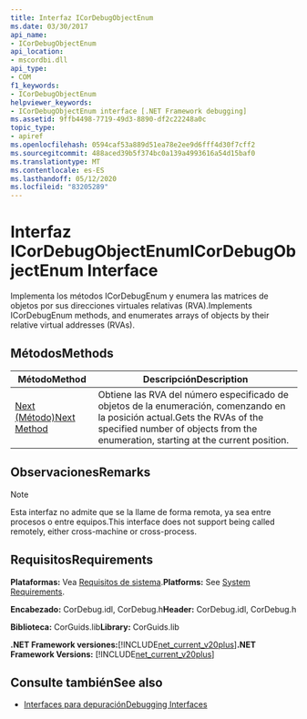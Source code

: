 ```yaml
---
title: Interfaz ICorDebugObjectEnum
ms.date: 03/30/2017
api_name:
- ICorDebugObjectEnum
api_location:
- mscordbi.dll
api_type:
- COM
f1_keywords:
- ICorDebugObjectEnum
helpviewer_keywords:
- ICorDebugObjectEnum interface [.NET Framework debugging]
ms.assetid: 9ffb4498-7719-49d3-8890-df2c22248a0c
topic_type:
- apiref
ms.openlocfilehash: 0594caf53a889d51ea78e2ee9d6fff4d30f7cff2
ms.sourcegitcommit: 488aced39b5f374bc0a139a4993616a54d15baf0
ms.translationtype: MT
ms.contentlocale: es-ES
ms.lasthandoff: 05/12/2020
ms.locfileid: "83205289"
---
```

# <a name="icordebugobjectenum-interface"></a><span data-ttu-id="df872-102">Interfaz ICorDebugObjectEnum</span><span class="sxs-lookup"><span data-stu-id="df872-102">ICorDebugObjectEnum Interface</span></span>

<span data-ttu-id="df872-103">Implementa los métodos ICorDebugEnum y enumera las matrices de objetos por sus direcciones virtuales relativas (RVA).</span><span class="sxs-lookup"><span data-stu-id="df872-103">Implements ICorDebugEnum methods, and enumerates arrays of objects by their relative virtual addresses (RVAs).</span></span>  
  
## <a name="methods"></a><span data-ttu-id="df872-104">Métodos</span><span class="sxs-lookup"><span data-stu-id="df872-104">Methods</span></span>  
  
|<span data-ttu-id="df872-105">Método</span><span class="sxs-lookup"><span data-stu-id="df872-105">Method</span></span>|<span data-ttu-id="df872-106">Descripción</span><span class="sxs-lookup"><span data-stu-id="df872-106">Description</span></span>|  
|------------|-----------------|  
|[<span data-ttu-id="df872-107">Next (Método)</span><span class="sxs-lookup"><span data-stu-id="df872-107">Next Method</span></span>](icordebugobjectenum-next-method.md)|<span data-ttu-id="df872-108">Obtiene las RVA del número especificado de objetos de la enumeración, comenzando en la posición actual.</span><span class="sxs-lookup"><span data-stu-id="df872-108">Gets the RVAs of the specified number of objects from the enumeration, starting at the current position.</span></span>|  
  
## <a name="remarks"></a><span data-ttu-id="df872-109">Observaciones</span><span class="sxs-lookup"><span data-stu-id="df872-109">Remarks</span></span>  
  
> [!NOTE]
> <span data-ttu-id="df872-110">Esta interfaz no admite que se la llame de forma remota, ya sea entre procesos o entre equipos.</span><span class="sxs-lookup"><span data-stu-id="df872-110">This interface does not support being called remotely, either cross-machine or cross-process.</span></span>  
  
## <a name="requirements"></a><span data-ttu-id="df872-111">Requisitos</span><span class="sxs-lookup"><span data-stu-id="df872-111">Requirements</span></span>  
 <span data-ttu-id="df872-112">**Plataformas:** Vea [Requisitos de sistema](../../get-started/system-requirements.md).</span><span class="sxs-lookup"><span data-stu-id="df872-112">**Platforms:** See [System Requirements](../../get-started/system-requirements.md).</span></span>  
  
 <span data-ttu-id="df872-113">**Encabezado:** CorDebug.idl, CorDebug.h</span><span class="sxs-lookup"><span data-stu-id="df872-113">**Header:** CorDebug.idl, CorDebug.h</span></span>  
  
 <span data-ttu-id="df872-114">**Biblioteca:** CorGuids.lib</span><span class="sxs-lookup"><span data-stu-id="df872-114">**Library:** CorGuids.lib</span></span>  
  
 <span data-ttu-id="df872-115">**.NET Framework versiones:**[!INCLUDE[net_current_v20plus](../../../../includes/net-current-v20plus-md.md)]</span><span class="sxs-lookup"><span data-stu-id="df872-115">**.NET Framework Versions:** [!INCLUDE[net_current_v20plus](../../../../includes/net-current-v20plus-md.md)]</span></span>  
  
## <a name="see-also"></a><span data-ttu-id="df872-116">Consulte también</span><span class="sxs-lookup"><span data-stu-id="df872-116">See also</span></span>

- [<span data-ttu-id="df872-117">Interfaces para depuración</span><span class="sxs-lookup"><span data-stu-id="df872-117">Debugging Interfaces</span></span>](debugging-interfaces.md)
